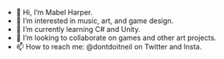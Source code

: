 - 👋 Hi, I’m Mabel Harper.
- 👀 I’m interested in music, art, and game design.
- 🌱 I’m currently learning C# and Unity.
- 💞️ I’m looking to collaborate on games and other art projects.
- 📫 How to reach me: @dontdoitneil on Twitter and Insta.

<!---
mabelxo/mabelxo is a ✨ special ✨ repository because its `README.md` (this file) appears on your GitHub profile.
You can click the Preview link to take a look at your changes.
--->
